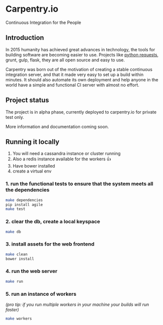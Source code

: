 # Carpentry.io

Continuous Integration for the People


## Introduction

In 2015 humanity has achieved great advances in technology, the tools
for building software are becoming easier to use.  Projects like
[python requests](http://python-requests.org), grunt, gulp, flask,
they are all open source and easy to use.

Carpentry was born out of the motivation of creating a stable
continuous integration server, and that it made very easy to set up a
build within minutes. It should also automate its own deployment and
help anyone in the world have a simple and functional CI server with
almost no effort.


## Project status

The project is in alpha phase, currently deployed to carpentry.io for
private test only.

More information and documentation coming soon.


## Running it locally


1. You will need a cassandra instance or cluster running
2. Also a redis instance available for the workers :+1:
3. Have bower installed
4. create a virtual env


### 1. run the functional tests to ensure that the system meets all the dependencies

```bash
make dependencies
pip install agile
make test
```

### 2. clear the db, create a local keyspace

```bash
make db
```

### 3. install assets for the web frontend

```bash
make clean
bower install
```

### 4. run the web server

```bash
make run
```

### 5. run an instance of workers

*(pro tip: if you run multiple workers in your machine your builds will run faster)*
```bash
make workers
```
